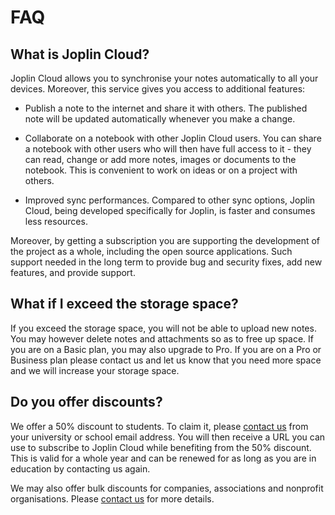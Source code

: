 # FAQ

## What is Joplin Cloud?

Joplin Cloud allows you to synchronise your notes automatically to all your devices. Moreover, this service gives you access to additional features:

- Publish a note to the internet and share it with others. The published note will be updated automatically whenever you make a change.

- Collaborate on a notebook with other Joplin Cloud users. You can share a notebook with other users who will then have full access to it - they can read, change or add more notes, images or documents to the notebook. This is convenient to work on ideas or on a project with others.

- Improved sync performances. Compared to other sync options, Joplin Cloud, being developed specifically for Joplin, is faster and consumes less resources.

Moreover, by getting a subscription you are supporting the development of the project as a whole, including the open source applications. Such support needed in the long term to provide bug and security fixes, add new features, and provide support.

## What if I exceed the storage space?

If you exceed the storage space, you will not be able to upload new notes. You may however delete notes and attachments so as to free up space. If you are on a Basic plan, you may also upgrade to Pro. If you are on a Pro or Business plan please contact us and let us know that you need more space and we will increase your storage space.

## Do you offer discounts?

We offer a 50% discount to students. To claim it, please [contact us](mailto:support@joplincloud.com) from your university or school email address. You will then receive a URL you can use to subscribe to Joplin Cloud while benefiting from the 50% discount. This is valid for a whole year and can be renewed for as long as you are in education by contacting us again.

We may also offer bulk discounts for companies, associations and nonprofit organisations. Please [contact us](mailto:support@joplincloud.com) for more details.
